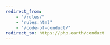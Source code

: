 ```yaml
---
redirect_from:
    - "/rules/"
    - "rules.html"
    - "/code-of-conduct/"
redirect_to: https://php.earth/conduct
---
```

